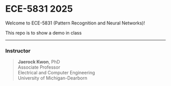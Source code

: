 # ECE-5831 2025

Welcome to ECE-5831 (Pattern Recognition and Neural Networks)!

This repo is to show a demo in class

---
### Instructor
> **Jaerock Kwon**, PhD  
Associate Professor  
Electrical and Computer Engineering  
University of Michigan-Dearborn